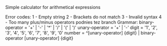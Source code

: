 Simple calculator for arithmetical expressions

Error codes:
1 - Empty string
2 - Brackets do not match
3 - Invalid syntax
4 - Too many plus/minus operators
podnies tez branch
Grammar:
binary-operator = '+' | '-' | '*' | '/' | '(' | ')'
unary-operator = '+' | '-'
digit = '1', '2', '3', '4', '5', '6', '7', '8', '9', '0'
number = ^[unary-operator] {digit} | binary-operator [unary-operator] {digit}